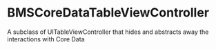 BMSCoreDataTableViewController
==============================

A subclass of UITableViewController that hides and abstracts away the interactions with Core Data
